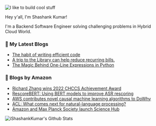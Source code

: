 ![I like to build cool stuff](https://res.cloudinary.com/dt8g3rhcy/image/upload/v1595929574/i_like_to_build_cool_shit._1_nzbwjh.png)

Hey y'all, I'm Shashank Kumar! 

I'm a Backend Software Engineer solving challenging problems in Hybrid Cloud World.

### 📕 My Latest Blogs
<!-- BLOG-POST-LIST:START -->
- [The habit of writing efficient code](https://medium.com/@ishashankkumar/the-habit-of-writing-efficient-code-153b05f04269?source=rss-d24dda280d5f------2)
- [A trip to the Library can help reduce recurring bills.](https://medium.com/swlh/a-trip-to-the-library-can-help-reduce-recurring-bills-23bca495cdf5?source=rss-d24dda280d5f------2)
- [The Magic Behind One-Line Expressions in Python](https://medium.com/swlh/the-magic-behind-one-line-expressions-in-python-816c10180c5c?source=rss-d24dda280d5f------2)
<!-- BLOG-POST-LIST:END -->

### 📕 Blogs by Amazon
<!-- AMAZON-BLOG-POST-LIST:START -->
- [Richard Zhang wins 2022 CHCCS Achievement Award](https://www.amazon.science/latest-news/richard-zhang-wins-2022-canadian-human-computer-communications-society-achievement-award)
- [RescoreBERT: Using BERT models to improve ASR rescoring](https://www.amazon.science/blog/rescorebert-using-bert-models-to-improve-asr-rescoring)
- [AWS contributes novel causal machine learning algorithms to DoWhy](https://www.amazon.science/blog/aws-contributes-novel-causal-machine-learning-algorithms-to-dowhy)
- [ACL: What comes next for natural-language processing?](https://www.amazon.science/blog/acl-what-comes-next-for-natural-language-processing)
- [Amazon and Max Planck Society launch Science Hub](https://www.amazon.science/academic-engagements/amazon-and-max-planck-society-launch-science-hub)
<!-- AMAZON-BLOG-POST-LIST:END -->



<img align="center" alt="iShashankKumar's Github Stats" src="https://github-readme-stats.vercel.app/api?username=ishashankkumar&show_icons=true&hide_border=true" />
